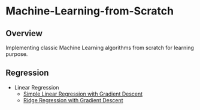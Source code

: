 # Machine-Learning-from-Scratch

## Overview
Implementing classic Machine Learning algorithms from scratch for learning purpose.

## Regression
* Linear Regression
  * [Simple Linear Regression with Gradient Descent](https://github.com/WeijunChen/Machine-Learning-from-Scratch/blob/master/LinearRegression.ipynb)  
  * [Ridge Regression with Gradient Descent](https://github.com/WeijunChen/Machine-Learning-from-Scratch/blob/master/RidgeRegression.ipynb)
